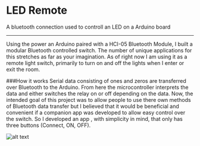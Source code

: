 # LED Remote
A bluetooth connection used to controll an LED on a Arduino board

---

Using the power an Arduino paired with a HCI-05 Bluetooth Module, I built a modular Bluetooth controlled switch. The number of unique applications for this stretches as far as your imagination. As of right now I am using it as a remote light switch, primarily to turn on and off the lights when I enter or exit the room.

###How it works
Serial data consisting of ones and zeros are transferred over Bluetooth to the Arduino. From here the microcontroller interprets the data and either switches the relay on or off depending on the data. Now, the intended goal of this project was to allow people to use there own methods of Bluetooth data transfer but I believed that it would be beneficial and convenient if a companion app was developed to allow easy control over the switch. So I developed an app , with simplicity in mind, that only has three buttons (Connect, ON, OFF).

![alt text](https://raw.githubusercontent.com/bilalmajeed/LED_Remote/master/switch.jpg "Bluetooth Switch")
